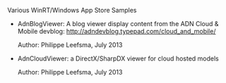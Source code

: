 Various WinRT/Windows App Store Samples

- AdnBlogViewer: A blog viewer display content from the ADN Cloud & Mobile devblog: http://adndevblog.typepad.com/cloud_and_mobile/

	Author: Philippe Leefsma, July 2013


- AdnCloudViewer: a DirectX/SharpDX viewer for cloud hosted models

	Author: Philippe Leefsma, July 2013